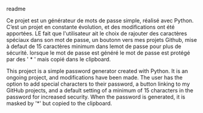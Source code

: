 readme 

Ce projet est un générateur de mots de passe simple, réalisé avec Python. 
C’est un projet en constante évolution, et des modifications ont été apportées.
LE fait que l'utilisateur ait le choix de rajouter des caractères spéciaux dans son mot de passe, un boutonn vers mes projets Github, mise à defaut de 15 caractères minimum dans lemot de passe pour plus de sécurité.
lorsque le mot de passe est généré le mot de passe est protégé par des ' * ' mais copié dans le clipboard.

This project is a simple password generator created with Python.
It is an ongoing project, and modifications have been made.
The user has the option to add special characters to their password, a button linking to my GitHub projects, and a default setting of a minimum of 15 characters in the password for increased security.
When the password is generated, it is masked by '*' but copied to the clipboard.

